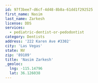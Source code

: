 ```yaml
---
id: 97f3bee7-d6cf-4d48-8b8a-61dd1f292525
first_name: Nasim
last_name: Zarkesh
license: DDS
services:
  - pediatric-dentist-or-pedodontist
category: Dentists
address: '222 Karen Ave #3302'
city: 'Las Vegas'
state: NV
zip: '89109'
title: 'Nasim Zarkesh'
_geoloc:
  lng: -115.14796
  lat: 36.126038
---
```

